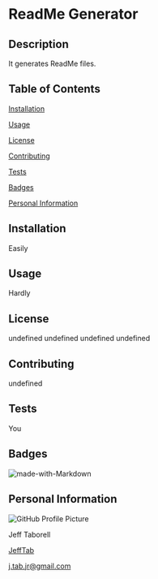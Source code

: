 
# ReadMe Generator


## Description
It generates ReadMe files.

## Table of Contents

[Installation](#install) 

[Usage](#usage) 

[License](#license) 

[Contributing](#contributing) 

[Tests](#tests) 

[Badges](badges) 

[Personal Information](#info) 


## Installation<a name="install"></a>

Easily

## Usage<a name="usage"></a>

Hardly

## License<a name="license"></a>

undefined   undefined   undefined   undefined  

## Contributing<a name="contributing"></a>

undefined

## Tests<a name="tests"></a>

You

## Badges<a name="badges"></a>

![made-with-Markdown](https://img.shields.io/badge/Made%20with-Markdown-1f425f.svg)

## Personal Information <a name="info"></a>

![GitHub Profile Picture](https://avatars1.githubusercontent.com/u/57155237?v=4 "GitHub Profile Picture") 

Jeff Taborell 

[JeffTab](https://github.com/JeffTab) 

j.tab.jr@gmail.com 

    